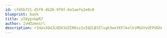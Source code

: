```yaml
---
id: cfd5b721-d5f9-4b26-9f8f-6e1aefe2e0c0
blueprint: book
title: yI8ypsbpR7
author: IvHOzmnsrl
description: r1Hav2QdJLKDX1UZIRKsz1vIQZLB3Ilsgh3wxtKFlkolViMGGYvUFPdGh0X2qEbFT69Bx2SZrM0A3VBG4AFGXtTJ7nvlPmhaTCqI
---
```

